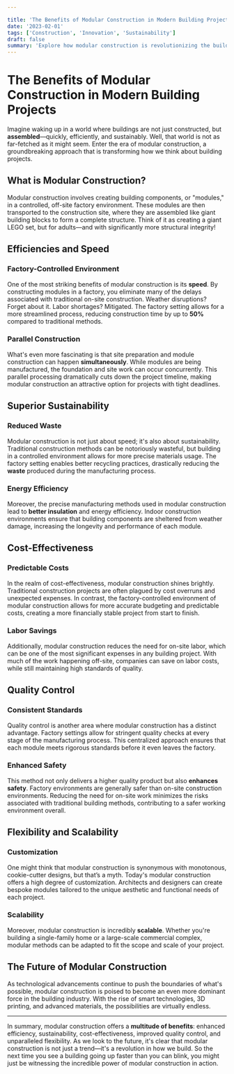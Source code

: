 ```yaml
---

title: 'The Benefits of Modular Construction in Modern Building Projects'
date: '2023-02-01'
tags: ['Construction', 'Innovation', 'Sustainability']
draft: false
summary: 'Explore how modular construction is revolutionizing the building industry with enhanced efficiency, sustainability, and cost-effectiveness.'
---
```


# The Benefits of Modular Construction in Modern Building Projects

Imagine waking up in a world where buildings are not just constructed, but **assembled**—quickly, efficiently, and sustainably. Well, that world is not as far-fetched as it might seem. Enter the era of modular construction, a groundbreaking approach that is transforming how we think about building projects.

## What is Modular Construction?

Modular construction involves creating building components, or "modules," in a controlled, off-site factory environment. These modules are then transported to the construction site, where they are assembled like giant building blocks to form a complete structure. Think of it as creating a giant LEGO set, but for adults—and with significantly more structural integrity!

## Efficiencies and Speed

### Factory-Controlled Environment

One of the most striking benefits of modular construction is its **speed**. By constructing modules in a factory, you eliminate many of the delays associated with traditional on-site construction. Weather disruptions? Forget about it. Labor shortages? Mitigated. The factory setting allows for a more streamlined process, reducing construction time by up to **50%** compared to traditional methods.

### Parallel Construction

What's even more fascinating is that site preparation and module construction can happen **simultaneously**. While modules are being manufactured, the foundation and site work can occur concurrently. This parallel processing dramatically cuts down the project timeline, making modular construction an attractive option for projects with tight deadlines.

## Superior Sustainability

### Reduced Waste

Modular construction is not just about speed; it's also about sustainability. Traditional construction methods can be notoriously wasteful, but building in a controlled environment allows for more precise materials usage. The factory setting enables better recycling practices, drastically reducing the **waste** produced during the manufacturing process.

### Energy Efficiency

Moreover, the precise manufacturing methods used in modular construction lead to **better insulation** and energy efficiency. Indoor construction environments ensure that building components are sheltered from weather damage, increasing the longevity and performance of each module.

## Cost-Effectiveness

### Predictable Costs

In the realm of cost-effectiveness, modular construction shines brightly. Traditional construction projects are often plagued by cost overruns and unexpected expenses. In contrast, the factory-controlled environment of modular construction allows for more accurate budgeting and predictable costs, creating a more financially stable project from start to finish.

### Labor Savings

Additionally, modular construction reduces the need for on-site labor, which can be one of the most significant expenses in any building project. With much of the work happening off-site, companies can save on labor costs, while still maintaining high standards of quality.

## Quality Control

### Consistent Standards

Quality control is another area where modular construction has a distinct advantage. Factory settings allow for stringent quality checks at every stage of the manufacturing process. This centralized approach ensures that each module meets rigorous standards before it even leaves the factory.

### Enhanced Safety

This method not only delivers a higher quality product but also **enhances safety**. Factory environments are generally safer than on-site construction environments. Reducing the need for on-site work minimizes the risks associated with traditional building methods, contributing to a safer working environment overall.

## Flexibility and Scalability

### Customization

One might think that modular construction is synonymous with monotonous, cookie-cutter designs, but that’s a myth. Today's modular construction offers a high degree of customization. Architects and designers can create bespoke modules tailored to the unique aesthetic and functional needs of each project.

### Scalability

Moreover, modular construction is incredibly **scalable**. Whether you're building a single-family home or a large-scale commercial complex, modular methods can be adapted to fit the scope and scale of your project.

## The Future of Modular Construction

As technological advancements continue to push the boundaries of what's possible, modular construction is poised to become an even more dominant force in the building industry. With the rise of smart technologies, 3D printing, and advanced materials, the possibilities are virtually endless.

---

In summary, modular construction offers a **multitude of benefits**: enhanced efficiency, sustainability, cost-effectiveness, improved quality control, and unparalleled flexibility. As we look to the future, it's clear that modular construction is not just a trend—it's a revolution in how we build. So the next time you see a building going up faster than you can blink, you might just be witnessing the incredible power of modular construction in action.